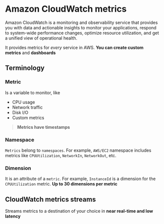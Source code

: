 # Amazon CloudWatch metrics

Amazon CloudWatch is a monitoring and observability service that provides you with data and actionable insights to monitor your applications, respond to system-wide performance changes, optimize resource utilization, and get a unified view of operational health.

It provides metrics for *every* service in AWS. **You can create custom metrics** and **dashboards**

## Terminology

### Metric

Is a variable to monitor, like

- CPU usage
- Network traffic
- Disk I/O
- Custom metrics

> **Metrics have timestamps**

### Namespace

`Metrics` belong to `namespaces`. For example, `AWS/EC2` namespace includes metrics like `CPUUtilization`, `NetworkIn`, `NetworkOut`, etc.

### Dimension

It is an attribute of a `metric`. For example, `InstanceId` is a dimension for the `CPUUtilization` metric. **Up to 30 dimensions per metric**

## CloudWatch metrics streams

Streams metrics to a destination of your choice in **near real-time and low latency**
